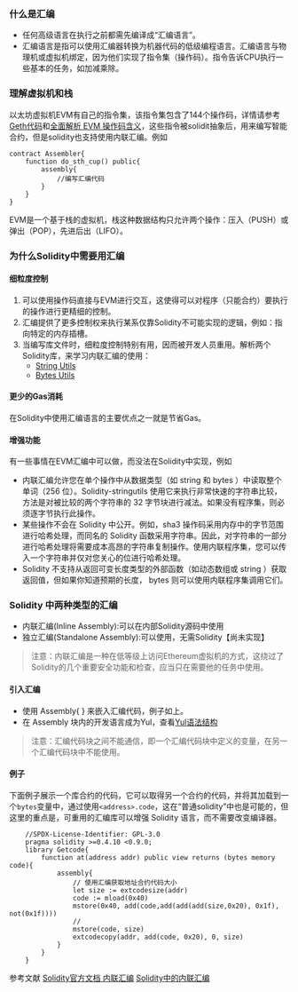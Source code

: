 ### 什么是汇编
- 任何高级语言在执行之前都需先编译成“汇编语言”。
- 汇编语言是指可以使用汇编器转换为机器代码的低级编程语言。汇编语言与物理机或虚拟机绑定，因为他们实现了指令集（操作码）。指令告诉CPU执行一些基本的任务，如加减乘除。

### 理解虚拟机和栈
以太坊虚拟机EVM有自己的指令集，该指令集包含了144个操作码，详情请参考[Geth代码](https://github.com/ethereum/go-ethereum/blob/15d09038a6b1d533bc78662f2f0b77ccf03aaab0/core/vm/opcodes.go#L223-L388)和[全面解析 EVM 操作码含义](https://www.ethervm.io/)，这些指令被solidit抽象后，用来编写智能合约，但是solidity也支持使用内联汇编。例如
```
contract Assembler{
    function do_sth_cup() public{
        assembly{
            //编写汇编代码
        }
    }
}
```

EVM是一个基于栈的虚拟机，栈这种数据结构只允许两个操作：压入（PUSH）或弹出（POP），先进后出（LIFO）。

### 为什么Solidity中需要用汇编
#### 细粒度控制
1. 可以使用操作码直接与EVM进行交互，这使得可以对程序（只能合约）要执行的操作进行更精细的控制。
2. 汇编提供了更多控制权来执行某系仅靠Solidity不可能实现的逻辑，例如：指向特定的内存插槽。
3. 当编写库文件时，细粒度控制特别有用，因而被开发人员重用。解析两个Solidity库，来学习内联汇编的使用：
    - [String Utils](https://github.com/BruceCoins/Pizza369/blob/main/0x0000%20docs/assembly%20%E5%86%85%E8%81%94%E6%B1%87%E7%BC%96/0x01_strings.sol)
    - [Bytes Utils]()

#### 更少的Gas消耗
在Solidity中使用汇编语言的主要优点之一就是节省Gas。

#### 增强功能
有一些事情在EVM汇编中可以做，而没法在Solidity中实现，例如
- 内联汇编允许您在单个操作中从数据类型（如 string 和 bytes ）中读取整个单词（256 位）。Solidity-stringutils 使用它来执行非常快速的字符串比较，方法是对被比较的两个字符串的 32 字节块进行减法。如果没有程序集，则必须逐字节执行此操作。
- 某些操作不会在 Solidity 中公开。例如，sha3 操作码采用内存中的字节范围进行哈希处理，而同名的 Solidity 函数采用字符串。因此，对字符串的一部分进行哈希处理将需要成本高昂的字符串复制操作。使用内联程序集，您可以传入一个字符串并仅对您关心的位进行哈希处理。
- Solidity 不支持从返回可变长度类型的外部函数（如动态数组或 string ）获取返回值，但如果你知道预期的长度， bytes 则可以使用内联程序集调用它们。

### Solidity 中两种类型的汇编
- 内联汇编(Inline Assembly):可以在内部Solidity源码中使用
- 独立汇编(Standalone Assembly):可以使用，无需Solidity【尚未实现】
> 注意：内联汇编是一种在低等级上访问Ethereum虚拟机的方式，这绕过了Solidity的几个重要安全功能和检查，应当只在需要他的任务中使用。

#### 引入汇编
- 使用 Assembly{ } 来嵌入汇编代码，例子如上。
- 在 Assembly 块内的开发语言成为Yul，查看[Yul语法结构](https://github.com/BruceCoins/Pizza369/blob/main/0x0000%20docs/assembly%20%E5%86%85%E8%81%94%E6%B1%87%E7%BC%96/yul%E8%AF%AD%E8%A8%80.md)

> 注意：汇编代码块之间不能通信，即一个汇编代码块中定义的变量，在另一个汇编代码块中不能使用。

#### 例子
下面例子展示一个库合约的代码，它可以取得另一个合约的代码，并将其加载到一个``bytes``变量中，通过使用``<address>.code``，这在“普通solidity”中也是可能的，但这里的重点是，可重用的汇编库可以增强 Solidity 语言，而不需要改变编译器。
```
    //SPDX-License-Identifier: GPL-3.0
    pragma solidity >=0.4.10 <0.9.0;
    library Getcode{
        function at(address addr) public view returns (bytes memory code){
            assembly{
                // 使用汇编获取地址合约代码大小
                let size := extcodesize(addr)
                code := mload(0x40)
                mstore(0x40, add(code,add(add(add(size,0x20), 0x1f), not(0x1f))))
                //
                mstore(code, size)
                extcodecopy(addr, add(code, 0x20), 0, size)
            }
        }
    }
```

参考文献 
[Solidity官方文档 内联汇编](https://docs.soliditylang.org/zh/v0.8.17/assembly.html)
[Solidity中的内联汇编](https://blog.csdn.net/weixin_62775913/article/details/125828044)